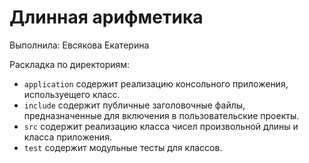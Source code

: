 ﻿# Длинная арифметика

Выполнила: Евсякова Екатерина

Раскладка по директориям:

  - `application` содержит реализацию консольного приложения, используещего класс.
  - `include` содержит публичные заголовочные файлы, предназначенные для включения в пользовательские проекты.
  - `src` содержит реализацию класса чисел произвольной длины и класса приложения.
  - `test` содержит модульные тесты для классов.